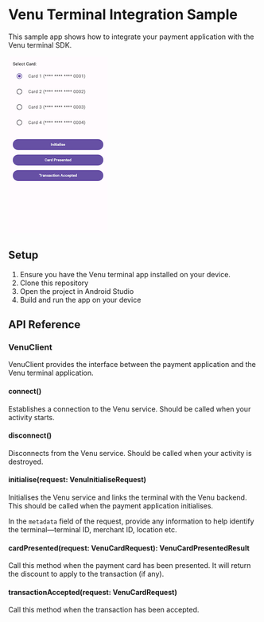 # Venu Terminal Integration Sample

This sample app shows how to integrate your payment application with the Venu terminal SDK.

![Screenshot of the sample app](screenshot.png)

## Setup

1. Ensure you have the Venu terminal app installed on your device.
2. Clone this repository
3. Open the project in Android Studio
4. Build and run the app on your device

## API Reference

### VenuClient

VenuClient provides the interface between the payment application and the Venu terminal application.

#### connect()
Establishes a connection to the Venu service. Should be called when your activity starts.

#### disconnect()
Disconnects from the Venu service. Should be called when your activity is destroyed.

#### initialise(request: VenuInitialiseRequest)
Initialises the Venu service and links the terminal with the Venu backend. This should be called when
the payment application initialises.

In the `metadata` field of the request, provide any information to help identify the terminal—terminal ID, merchant ID, location etc.

#### cardPresented(request: VenuCardRequest): VenuCardPresentedResult
Call this method when the payment card has been presented. It will return the discount to apply to the transaction (if any).

#### transactionAccepted(request: VenuCardRequest)
Call this method when the transaction has been accepted.
